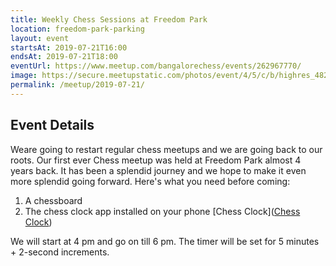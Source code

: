 ```yaml
---
title: Weekly Chess Sessions at Freedom Park
location: freedom-park-parking
layout: event
startsAt: 2019-07-21T16:00
endsAt: 2019-07-21T18:00
eventUrl: https://www.meetup.com/bangalorechess/events/262967770/
image: https://secure.meetupstatic.com/photos/event/4/5/c/b/highres_482177867.jpeg
permalink: /meetup/2019-07-21/
---
```

## Event Details
Weare going to restart regular chess meetups and we are going back to our roots. Our first ever Chess meetup was held at Freedom Park almost 4 years back. It has been a splendid journey and we hope to make it even more splendid going forward.
Here's what you need before coming:
1. A chessboard
1. The chess clock app installed on your phone
[Chess Clock]([Chess Clock](https://play.google.com/store/apps/details?id=com.chess.clock))

We will start at 4 pm and go on till 6 pm. The timer will be set for 5 minutes + 2-second increments.